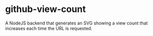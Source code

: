 # github-view-count
A NodeJS backend that generates an SVG showing a view count that increases each time the URL is requested.
